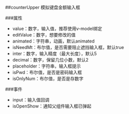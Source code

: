 ##counterUpper 模拟键盘金额输入框

###属性
* value：数字，输入值，推荐使用v-model绑定
* editValue：数字，想要修改的值
* animated：字符串，动画，默认animated
* isNeedMt：布尔值，是否需要阻止遮挡输入框，默认true
* inter：数字，输入精度（最大长度），默认5
* decimal：数字，保留几位小数，默认2
* placeholder：字符串，输入框提示
* isPwd：布尔值，是否是密码输入框
* isOnlyNum：布尔值，是否是存数字

###事件
* input：输入值回调
* isOpenShow：通知父组件输入框已弹起